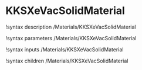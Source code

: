 <!-- MOOSE Documentation Stub: Remove this when content is added. -->

# KKSXeVacSolidMaterial

!syntax description /Materials/KKSXeVacSolidMaterial

!syntax parameters /Materials/KKSXeVacSolidMaterial

!syntax inputs /Materials/KKSXeVacSolidMaterial

!syntax children /Materials/KKSXeVacSolidMaterial
